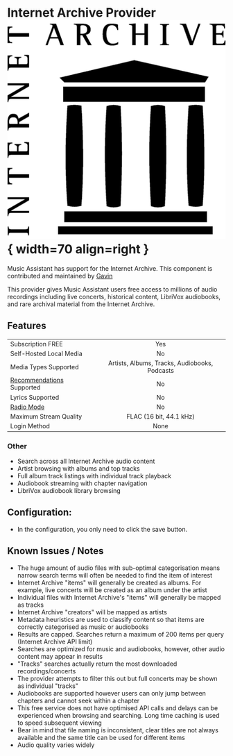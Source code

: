 
# Internet Archive Provider ![Preview image](../assets/icons/internet-archive-logo.png){ width=70 align=right }

Music Assistant has support for the Internet Archive. This component is contributed and maintained by [Gavin](https://github.com/ozgav)

This provider gives Music Assistant users free access to millions of audio recordings including live concerts, historical content, LibriVox audiobooks, and rare archival material from the Internet Archive.

## Features

|           |                     |
|:-----------------------|:---------------------:|
| Subscription FREE | Yes |
| Self-Hosted Local Media | No |
| Media Types Supported | Artists, Albums, Tracks, Audiobooks, Podcasts |
| [Recommendations](../ui.md#view-home) Supported | No |
| Lyrics Supported | No |
| [Radio Mode](../ui.md#track-menu) | No |
| Maximum Stream Quality | FLAC (16 bit, 44.1 kHz) |
| Login Method | None |

### Other

- Search across all Internet Archive audio content
- Artist browsing with albums and top tracks
- Full album track listings with individual track playback
- Audiobook streaming with chapter navigation
- LibriVox audiobook library browsing

## Configuration:
- In the configuration, you only need to click the save button.

## Known Issues / Notes

- The huge amount of audio files with sub-optimal categorisation means narrow search terms will often be needed to find the item of interest
- Internet Archive "items" will generally be created as albums. For example, live concerts will be created as an album under the artist
- Individual files with Internet Archive's "items" will generally be mapped as tracks
- Internet Archive "creators" will be mapped as artists
- Metadata heuristics are used to classify content so that items are correctly categorised as music or audiobooks
- Results are capped. Searches return a maximum of 200 items per query (Internet Archive API limit)
- Searches are optimized for music and audiobooks, however, other audio content may appear in results
- "Tracks" searches actually return the most downloaded recordings/concerts
- The provider attempts to filter this out but full concerts may be shown as individual "tracks"
- Audiobooks are supported however users can only jump between chapters and cannot seek within a chapter
- This free service does not have optimised API calls and delays can be experienced when browsing and searching. Long time caching is used to speed subsequent viewing
- Bear in mind that file naming is inconsistent, clear titles are not always available and the same title can be used for different items
- Audio quality varies widely
